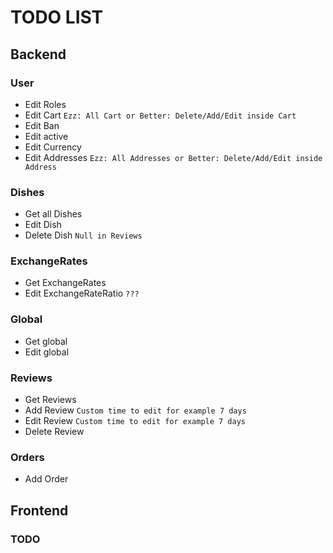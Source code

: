 # TODO LIST

## Backend
 
### **User**

- Edit Roles
- Edit Cart `Ezz: All Cart or Better: Delete/Add/Edit inside Cart`
- Edit Ban
- Edit active
- Edit Currency
- Edit Addresses `Ezz: All Addresses or Better: Delete/Add/Edit inside Address`

### **Dishes**

- Get all Dishes
- Edit Dish
- Delete Dish `Null in Reviews`

### **ExchangeRates**

- Get ExchangeRates
- Edit ExchangeRateRatio `???`

### **Global**

- Get global
- Edit global

### **Reviews**

- Get Reviews
- Add Review `Custom time to edit for example 7 days`
- Edit Review `Custom time to edit for example 7 days`
- Delete Review

### **Orders**

- Add Order

## Frontend

### TODO